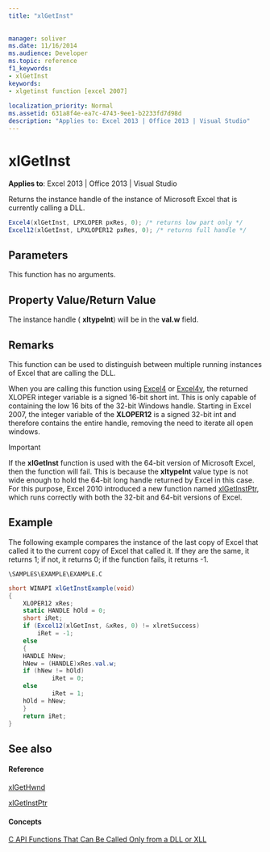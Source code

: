 ```yaml
---
title: "xlGetInst"
 
 
manager: soliver
ms.date: 11/16/2014
ms.audience: Developer
ms.topic: reference
f1_keywords:
- xlGetInst
keywords:
- xlgetinst function [excel 2007]
 
localization_priority: Normal
ms.assetid: 631a8f4e-ea7c-4743-9ee1-b2233fd7d98d
description: "Applies to: Excel 2013 | Office 2013 | Visual Studio"
---
```


# xlGetInst

 **Applies to**: Excel 2013 | Office 2013 | Visual Studio 
  
Returns the instance handle of the instance of Microsoft Excel that is currently calling a DLL.
  
```cs
Excel4(xlGetInst, LPXLOPER pxRes, 0); /* returns low part only */
Excel12(xlGetInst, LPXLOPER12 pxRes, 0); /* returns full handle */
```

## Parameters

This function has no arguments.
  
## Property Value/Return Value

The instance handle ( **xltypeInt**) will be in the **val.w** field. 
  
## Remarks

This function can be used to distinguish between multiple running instances of Excel that are calling the DLL.
  
When you are calling this function using [Excel4](excel4-excel12.md) or [Excel4v](excel4v-excel12v.md), the returned XLOPER integer variable is a signed 16-bit short int. This is only capable of containing the low 16 bits of the 32-bit Windows handle. Starting in Excel 2007, the integer variable of the **XLOPER12** is a signed 32-bit int and therefore contains the entire handle, removing the need to iterate all open windows. 
  
> [!IMPORTANT]
> If the **xlGetInst** function is used with the 64-bit version of Microsoft Excel, then the function will fail. This is because the **xltypeInt** value type is not wide enough to hold the 64-bit long handle returned by Excel in this case. For this purpose, Excel 2010 introduced a new function named [xlGetInstPtr](xlgetinstptr.md), which runs correctly with both the 32-bit and 64-bit versions of Excel. 
  
## Example

The following example compares the instance of the last copy of Excel that called it to the current copy of Excel that called it. If they are the same, it returns 1; if not, it returns 0; if the function fails, it returns -1.
  
 `\SAMPLES\EXAMPLE\EXAMPLE.C`
  
```cs
short WINAPI xlGetInstExample(void)
{
    XLOPER12 xRes;
    static HANDLE hOld = 0;
    short iRet;
    if (Excel12(xlGetInst, &xRes, 0) != xlretSuccess)
        iRet = -1;
    else
    {
    HANDLE hNew;
    hNew = (HANDLE)xRes.val.w;
    if (hNew != hOld)
            iRet = 0;
    else
            iRet = 1;
    hOld = hNew;
    }
    return iRet;
}
```

## See also

#### Reference

[xlGetHwnd](xlgethwnd.md)
  
[xlGetInstPtr](xlgetinstptr.md)
#### Concepts

[C API Functions That Can Be Called Only from a DLL or XLL](c-api-functions-that-can-be-called-only-from-a-dll-or-xll.md)

